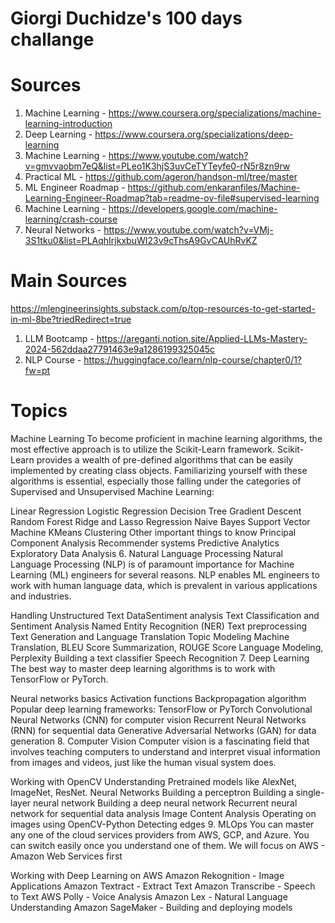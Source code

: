 # Giorgi Duchidze's 100 days challange

# Sources
1. Machine Learning - https://www.coursera.org/specializations/machine-learning-introduction
2. Deep Learning - https://www.coursera.org/specializations/deep-learning
3. Machine Learning - https://www.youtube.com/watch?v=gmvvaobm7eQ&list=PLeo1K3hjS3uvCeTYTeyfe0-rN5r8zn9rw
4. Practical ML - https://github.com/ageron/handson-ml/tree/master
5. ML Engineer Roadmap - https://github.com/enkaranfiles/Machine-Learning-Engineer-Roadmap?tab=readme-ov-file#supervised-learning 
6. Machine Learning - https://developers.google.com/machine-learning/crash-course
7. Neural Networks - https://www.youtube.com/watch?v=VMj-3S1tku0&list=PLAqhIrjkxbuWI23v9cThsA9GvCAUhRvKZ

# Main Sources
https://mlengineerinsights.substack.com/p/top-resources-to-get-started-in-ml-8be?triedRedirect=true

1. LLM Bootcamp - https://areganti.notion.site/Applied-LLMs-Mastery-2024-562ddaa27791463e9a1286199325045c
2. NLP Course - https://huggingface.co/learn/nlp-course/chapter0/1?fw=pt

# Topics

Machine Learning
To become proficient in machine learning algorithms, the most effective approach is to utilize the Scikit-Learn framework. Scikit-Learn provides a wealth of pre-defined algorithms that can be easily implemented by creating class objects. Familiarizing yourself with these algorithms is essential, especially those falling under the categories of Supervised and Unsupervised Machine Learning:

Linear Regression
Logistic Regression
Decision Tree
Gradient Descent
Random Forest
Ridge and Lasso Regression
Naive Bayes
Support Vector Machine
KMeans Clustering
Other important things to know
Principal Component Analysis
Recommender systems
Predictive Analytics
Exploratory Data Analysis
6. Natural Language Processing
Natural Language Processing (NLP) is of paramount importance for Machine Learning (ML) engineers for several reasons. NLP enables ML engineers to work with human language data, which is prevalent in various applications and industries.

Handling Unstructured Text DataSentiment analysis
Text Classification and Sentiment Analysis
Named Entity Recognition (NER)
Text preprocessing
Text Generation and Language Translation
Topic Modeling
Machine Translation, BLEU Score
Summarization, ROUGE Score
Language Modeling, Perplexity
Building a text classifier
Speech Recognition
7. Deep Learning
The best way to master deep learning algorithms is to work with TensorFlow or PyTorch.

Neural networks basics
Activation functions
Backpropagation algorithm
Popular deep learning frameworks: TensorFlow or PyTorch
Convolutional Neural Networks (CNN) for computer vision
Recurrent Neural Networks (RNN) for sequential data
Generative Adversarial Networks (GAN) for data generation
8. Computer Vision
Computer vision is a fascinating field that involves teaching computers to understand and interpret visual information from images and videos, just like the human visual system does.

Working with OpenCV
Understanding Pretrained models like AlexNet, ImageNet, ResNet.
Neural Networks
Building a perceptron
Building a single-layer neural network
Building a deep neural network
Recurrent neural network for sequential data analysis
Image Content Analysis
Operating on images using OpenCV-Python
Detecting edges
9. MLOps
You can master any one of the cloud services providers from AWS, GCP, and Azure. You can switch easily once you understand one of them. We will focus on AWS - Amazon Web Services first

Working with Deep Learning on AWS
Amazon Rekognition - Image Applications
Amazon Textract - Extract Text
Amazon Transcribe - Speech to Text
AWS Polly - Voice Analysis
Amazon Lex - Natural Language Understanding
Amazon SageMaker - Building and deploying models







